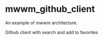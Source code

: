 # mwwm_github_client

An example of mwwm architecture.

Github client with search and add to favorites
